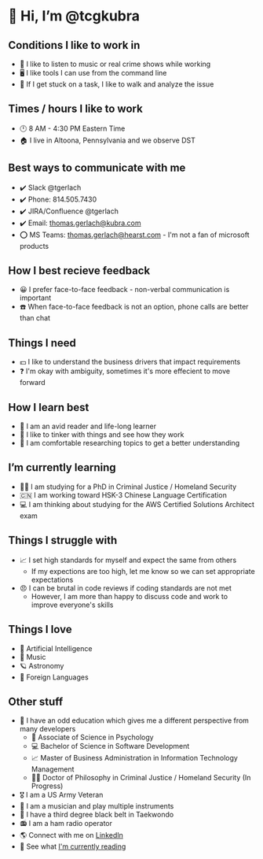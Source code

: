 # 👋 Hi, I’m @tcgkubra

## Conditions I like to work in
- 🎵 I like to listen to music or real crime shows while working
- 🖥️ I like tools I can use from the command line
- 🚶 If I get stuck on a task, I like to walk and analyze the issue 


## Times / hours I like to work
- 🕛 8 AM - 4:30 PM Eastern Time
- 🏠 I live in Altoona, Pennsylvania and we observe DST
 

## Best ways to communicate with me
- ✔️ Slack @tgerlach
- ✔️ Phone: 814.505.7430
- ✔️ JIRA/Confluence @tgerlach
- ✔️ Email: thomas.gerlach@kubra.com
- ⭕ MS Teams: thomas.gerlach@hearst.com - I'm not a fan of microsoft products


## How I best recieve feedback
- 😀 I prefer face-to-face feedback - non-verbal communication is important
- ☎️ When face-to-face feedback is not an option, phone calls are better than chat 


## Things I need
- 💵 I like to understand the business drivers that impact requirements
- ❓ I'm okay with ambiguity, sometimes it's more effecient to move forward


## How I learn best
- 📖 I am an avid reader and life-long learner
- 🤹 I like to tinker with things and see how they work
- 📜 I am comfortable researching topics to get a better understanding


## I’m currently learning
- 👮‍♂️ I am studying for a PhD in Criminal Justice / Homeland Security
- 🇨🇳 I am working toward HSK-3 Chinese Language Certification
- 💻 I am thinking about studying for the AWS Certified Solutions Architect exam
  
  
## Things I struggle with
- 📈 I set high standards for myself and expect the same from others
  - If my expections are too high, let me know so we can set appropriate expectations
- 😠 I can be brutal in code reviews if coding standards are not met
  - However, I am more than happy to discuss code and work to improve everyone's skills


## Things I love
- 🤖 Artificial Intelligence
- 🎵 Music
- 🪐 Astronomy 
- 💬 Foreign Languages


## Other stuff
- 📜 I have an odd education which gives me a different perspective from many developers
  - 🧠 Associate of Science in Psychology
  - 💻 Bachelor of Science in Software Development
  - 📈 Master of Business Administration in Information Technology Management
  - 🕵️‍♂️ Doctor of Philosophy in Criminal Justice / Homeland Security (In Progress)
- 🎖️ I am a US Army Veteran
- 🎷 I am a musician and play multiple instruments
- 🥋 I have a third degree black belt in Taekwondo
- 📻 I am a ham radio operator
- 🌎 Connect with me on [LinkedIn](https://linkedin.com/in/tcgerlach)
- 📖 See what [I'm currently reading](https://www.librarything.com/catalog/tcgerlach/currentlyreading)

